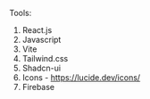 Tools:

1.  React.js
2.  Javascript
3.  Vite
4.  Tailwind.css
5.  Shadcn-ui
6.  Icons - https://lucide.dev/icons/
7.  Firebase
